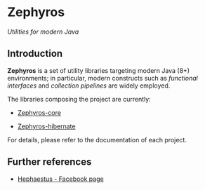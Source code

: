 # Zephyros

*Utilities for modern Java*


## Introduction

**Zephyros** is a set of utility libraries targeting modern Java (8+) environments; in particular, modern constructs such as *functional interfaces* and *collection pipelines* are widely employed.

The libraries composing the project are currently:


* [Zephyros-core](https://github.com/giancosta86/Zephyros-core)

* [Zephyros-hibernate](https://github.com/giancosta86/Zephyros-hibernate)


For details, please refer to the documentation of each project.



## Further references

* [Hephaestus - Facebook page](https://www.facebook.com/hephaestus.repository/)
